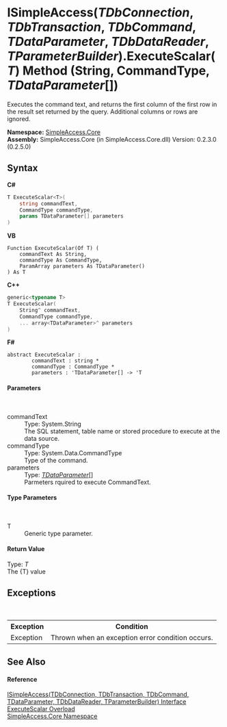 # ISimpleAccess(*TDbConnection*, *TDbTransaction*, *TDbCommand*, *TDataParameter*, *TDbDataReader*, *TParameterBuilder*).ExecuteScalar(*T*) Method (String, CommandType, *TDataParameter*[])
 

Executes the command text, and returns the first column of the first row in the result set returned by the query. Additional columns or rows are ignored.

**Namespace:**&nbsp;<a href="a16105b5-9ef0-1333-33d4-5a00c99c3614">SimpleAccess.Core</a><br />**Assembly:**&nbsp;SimpleAccess.Core (in SimpleAccess.Core.dll) Version: 0.2.3.0 (0.2.5.0)

## Syntax

**C#**<br />
``` C#
T ExecuteScalar<T>(
	string commandText,
	CommandType commandType,
	params TDataParameter[] parameters
)

```

**VB**<br />
``` VB
Function ExecuteScalar(Of T) ( 
	commandText As String,
	commandType As CommandType,
	ParamArray parameters As TDataParameter()
) As T
```

**C++**<br />
``` C++
generic<typename T>
T ExecuteScalar(
	String^ commandText, 
	CommandType commandType, 
	... array<TDataParameter>^ parameters
)
```

**F#**<br />
``` F#
abstract ExecuteScalar : 
        commandText : string * 
        commandType : CommandType * 
        parameters : 'TDataParameter[] -> 'T 

```


#### Parameters
&nbsp;<dl><dt>commandText</dt><dd>Type: System.String<br />The SQL statement, table name or stored procedure to execute at the data source.</dd><dt>commandType</dt><dd>Type: System.Data.CommandType<br />Type of the command.</dd><dt>parameters</dt><dd>Type: <a href="0a1ff90a-7c2b-18a8-adb6-ac494a3c34b5">*TDataParameter*</a>[]<br />Parmeters rquired to execute CommandText.</dd></dl>

#### Type Parameters
&nbsp;<dl><dt>T</dt><dd>Generic type parameter.</dd></dl>

#### Return Value
Type: *T*<br />The {T} value

## Exceptions
&nbsp;<table><tr><th>Exception</th><th>Condition</th></tr><tr><td>Exception</td><td>Thrown when an exception error condition occurs.</td></tr></table>

## See Also


#### Reference
<a href="0a1ff90a-7c2b-18a8-adb6-ac494a3c34b5">ISimpleAccess(TDbConnection, TDbTransaction, TDbCommand, TDataParameter, TDbDataReader, TParameterBuilder) Interface</a><br /><a href="30f7cce8-5b37-7db9-088f-1663f7d6b8fa">ExecuteScalar Overload</a><br /><a href="a16105b5-9ef0-1333-33d4-5a00c99c3614">SimpleAccess.Core Namespace</a><br />